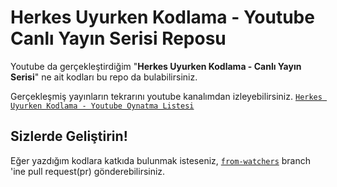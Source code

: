 # Herkes Uyurken Kodlama - Youtube Canlı Yayın Serisi Reposu
Youtube da gerçekleştirdiğim "**Herkes Uyurken Kodlama - Canlı Yayın Serisi**" ne ait kodları bu repo da bulabilirsiniz.

Gerçekleşmiş yayınların tekrarını youtube kanalımdan izleyebilirsiniz.
[```Herkes Uyurken Kodlama - Youtube Oynatma Listesi```](https://www.youtube.com/watch?v=5snPdCxhnMg&list=PLTwspLzO8aqhYvUXSKTm4utg6FqjCeIKY)

## Sizlerde Geliştirin!
Eğer yazdığım kodlara katkıda bulunmak isteseniz, [```from-watchers```](https://github.com/muratbaseren/herkes-uyurken-kodlama/tree/from-watchers) branch 'ine pull request(pr) gönderebilirsiniz.
